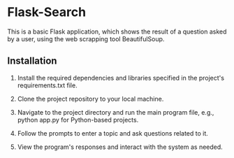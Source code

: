 # Flask-Search

This is a basic Flask application, which shows the result of a question asked by a user, using the web scrapping tool BeautifulSoup.

## Installation

1) Install the required dependencies and libraries specified in the project's requirements.txt file.

2) Clone the project repository to your local machine.

3) Navigate to the project directory and run the main program file, e.g., python app.py for Python-based projects.

4) Follow the prompts to enter a topic and ask questions related to it.

5) View the program's responses and interact with the system as needed.

